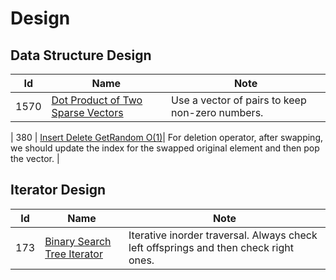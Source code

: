 # Design

## Data Structure Design
| Id      | Name                                        | Note               |
|---------|---------------------------------------------|--------------------|
| 1570     |  <a href="https://github.com/ZSShen/Hacking-Tech-Interview/blob/main/AlgorithmDesign/src/1570_Dot_Product_of_Two_Sparse_Vectors.cpp" target="_blank">Dot Product of Two Sparse Vectors</a>| Use a vector of pairs to keep non-zero numbers. |

| 380     |  <a href="https://github.com/ZSShen/Hacking-Tech-Interview/blob/main/AlgorithmDesign/src/380_Insert_Delete_GetRandom_O(1).cpp" target="_blank">Insert Delete GetRandom O(1)</a>| For deletion operator, after swapping, we should update the index for the swapped original element and then pop the vector. |


## Iterator Design
| Id      | Name                                        | Note               |
|---------|---------------------------------------------|--------------------|
| 173     |  <a href="https://github.com/ZSShen/Hacking-Tech-Interview/blob/main/AlgorithmDesign/src/173_Binary_Search_Tree_Iterator.cpp" target="_blank">Binary Search Tree Iterator</a>| Iterative inorder traversal. Always check left offsprings and then check right ones. |
